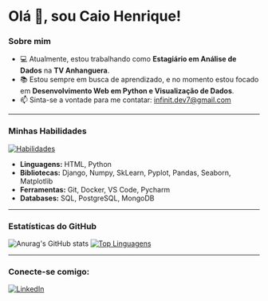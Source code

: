 # Olá 👋, sou Caio Henrique!

### Sobre mim

- 💻 Atualmente, estou trabalhando como **Estagiário em Análise de Dados** na **TV Anhanguera**.
- 📚 Estou sempre em busca de aprendizado, e no momento estou focado em **Desenvolvimento Web em Python e Visualização de Dados**.
- 📫 Sinta-se a vontade para me contatar: infinit.dev7@gmail.com

---

### Minhas Habilidades

[![Habilidades](https://skillicons.dev/icons?i=html,python,django,pycharm,bots,docker,postgres)](https://skillicons.dev)

* **Linguagens:** HTML, Python
* **Bibliotecas:** Django, Numpy, SkLearn, Pyplot, Pandas, Seaborn, Matplotlib
* **Ferramentas:** Git, Docker, VS Code, Pycharm
* **Databases:** SQL, PostgreSQL, MongoDB

---

### Estatísticas do GitHub

![Anurag's GitHub stats](https://github-readme-stats.vercel.app/api?username=caiohenri99&show_icons=true&theme=dark)
[![Top Linguagens](https://github-readme-stats.vercel.app/api/top-langs/?username=caiohenri99&layout=compact&theme=dark)](https://github.com/caiohenri99/github-readme-stats)

---

### Conecte-se comigo:

[![LinkedIn](https://img.shields.io/badge/LinkedIn-0077B5?style=for-the-badge&logo=linkedin&logoColor=white)]([www.linkedin.com/in/caio-henrique7])





  
  
  

          
          
          
          
          
